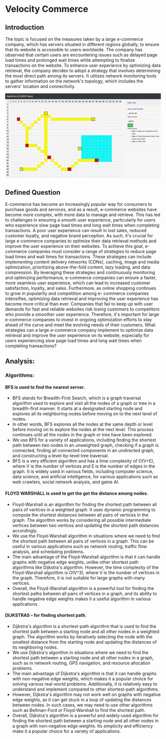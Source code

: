 # Velocity Commerce

## Introduction
The topic is focused on the measures taken by a large e-commerce company, which has servers situated in different regions globally, to ensure that its website is accessible to users worldwide. The company has observed that certain users are encountering issues such as delayed page load times and prolonged wait times while attempting to finalize transactions on the website. To enhance user experience by optimizing data retrieval, the company decides to adopt a strategy that involves determining the most direct path among its servers. It utilizes network monitoring tools to gather information on the network's topology, which includes the servers' location and connectivity.

![Output Screenshot](https://github.com/karthikcd7/Velocity-Commerce/blob/main/Output.jpg)

## Defined Question
E-commerce has become an increasingly popular way for consumers to purchase goods and services, and as a result, e-commerce websites have become more complex, with more data to manage and retrieve. This has led to challenges in ensuring a smooth user experience, particularly for users who experience slow page load times and long wait times when completing transactions. A poor user experience can result in lost sales, reduced customer loyalty, and negative brand perception. As such, it's crucial for large e-commerce companies to optimize their data retrieval methods and improve the user experience on their websites. To achieve this goal, e-commerce companies must consider a range of strategies to reduce page load times and wait times for transactions. These strategies can include implementing content delivery networks (CDNs), caching, image and media optimization, prioritizing above-the-fold content, lazy loading, and data compression. By leveraging these strategies and continuously monitoring and optimizing performance, e-commerce companies can ensure a faster, more seamless user experience, which can lead to increased customer satisfaction, loyalty, and sales. Furthermore, as online shopping continues to grow in popularity and competition among e- commerce companies intensifies, optimizing data retrieval and improving the user experience has become more critical than ever. Companies that fail to keep up with user demands for fast
and reliable websites risk losing customers to competitors who provide a smoother user experience. Therefore, it's important for large e-commerce companies to invest in ongoing optimization efforts to stay ahead of the curve and meet the evolving needs of their customers.
What strategies can a large e-commerce company implement to optimize data retrieval and improve the user experience on its website, especially for users experiencing slow page load times and long wait times when completing transactions?

## Analysis:

### Algorithms:

#### BFS is used to find the nearest server.
- BFS stands for Breadth-First Search, which is a graph traversal algorithm used to explore and visit all the nodes of a graph or tree in a breadth-first manner. It starts at a designated starting node and explores all its neighboring nodes before moving on to the next level of nodes.
- In other words, BFS explores all the nodes at the same depth or level before moving on to explore the nodes at the next level. This process continues until all the nodes in the graph or tree have been explored.
- We use BFS for a variety of applications, including finding the shortest path between two nodes in an unweighted graph, checking if a graph is connected, finding all connected components in an undirected graph, and constructing a level-by-level tree traversal.
- BFS is a very efficient algorithm and has a time complexity of O(V+E), where V is the number of vertices and E is the number of edges in the graph. It is widely used in various fields, including computer science, data science, and artificial intelligence, for various applications such as web crawlers, social network analysis, and game AI.

#### FLOYD WARSHALL is used to get the get the distance among nodes.
- Floyd-Warshall is an algorithm for finding the shortest path between all pairs of vertices in a weighted graph. It uses dynamic programming to compute the shortest distances between all pairs of vertices in the graph. The algorithm works by considering all possible intermediate vertices between two vertices and updating the shortest path distances accordingly.
- We use the Floyd-Warshall algorithm in situations where we need to find the shortest path between all pairs of vertices in a graph. This can be useful in various applications such as network routing, traffic flow analysis, and scheduling problems.
- The main advantage of the Floyd-Warshall algorithm is that it can handle graphs with negative edge weights, unlike other shortest path algorithms like Dijkstra's algorithm. However, the time complexity of the Floyd-Warshall algorithm is O(V^3), where V is the number of vertices in the graph. Therefore, it is not suitable for large graphs with many vertices.
- Overall, the Floyd-Warshall algorithm is a powerful tool for finding the shortest paths between all pairs of vertices in a graph, and its ability to handle negative edge weights makes it a useful algorithm in various applications.

#### DIJKSTRAS – for finding shortest path.
- Dijkstra's algorithm is a shortest-path algorithm that is used to find the shortest path between a starting node and all other nodes in a weighted graph. The algorithm works by iteratively selecting the node with the smallest distance from the starting node and updating the distances of its neighboring nodes.
- We use Dijkstra's algorithm in situations where we need to find the shortest path between a starting node and all other nodes in a graph, such as in network routing, GPS navigation, and resource allocation problems.
- The main advantage of Dijkstra's algorithm is that it can handle graphs with non-negative edge weights, which makes it a popular choice for solving various real-world problems. Additionally, it is relatively easy to understand and implement compared to other shortest-path algorithms.
- However, Dijkstra's algorithm may not work well on graphs with negative edge weights, as it can get stuck in a loop of updating the distances between nodes. In such cases, we may need to use other algorithms such as Bellman-Ford or Floyd-Warshall to find the shortest path.
- Overall, Dijkstra's algorithm is a powerful and widely-used algorithm for finding the shortest path between a starting node and all other nodes in a graph with non-negative edge weights. Its simplicity and efficiency make it a popular choice for a variety of applications.

